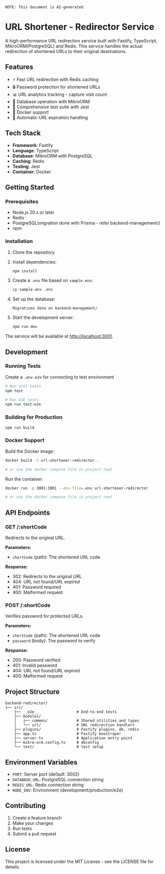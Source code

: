 `NOTE: This document is AI-generated`

# URL Shortener - Redirector Service

A high-performance URL redirection service built with Fastify, TypeScript, MikroORM(PostgreSQL) and Redis. This service handles the actual redirection of shortened URLs to their original destinations.

## Features

- ⚡ Fast URL redirection with Redis caching
- 🔒 Password protection for shortened URLs
- 📊 URL analytics tracking - capture visit count
- 💾 Database operation with MikroORM
- 🧪 Comprehensive test suite with Jest
- 🐳 Docker support
- 🔄 Automatic URL expiration handling

## Tech Stack

- **Framework**: Fastify
- **Language**: TypeScript
- **Database**: MikroORM with PostgreSQL
- **Caching**: Redis
- **Testing**: Jest
- **Container**: Docker

## Getting Started

### Prerequisites

- Node.js 20.x or later
- Redis
- PostgreSQL(migration done with Prisma - refer backend-management/)
- npm

### Installation

1. Clone the repository
2. Install dependencies:
   ```bash
   npm install
   ```

3. Create a `.env` file based on `sample.env`:
   ```bash
   cp sample.env .env
   ```

4. Set up the database:
    ```
    Migrations done on backend-management/
    ```

5. Start the development server:
   ```bash
   npm run dev
   ```

The service will be available at [http://localhost:3001](http://localhost:3001).

## Development

### Running Tests
Create a `.env.e2e` for connecting to test environment

```bash
# Run unit tests
npm test

# Run E2E tests
npm run test:e2e
```

### Building for Production

```bash
npm run build
```

### Docker Support

Build the Docker image:
```bash
docker build -t url-shortener-redirector .

# or use the docker compose file in project root
```

Run the container:
```bash
docker run -p 3001:3001 --env-file=.env url-shortener-redirector

# or use the docker compose file in project root
```

## API Endpoints

### GET /:shortCode
Redirects to the original URL.

**Parameters:**
- `shortCode` (path): The shortened URL code

**Response:**
- 302: Redirects to the original URL
- 404: URL not found/URL expired
- 401: Password required
- 400: Malformed request

### POST /:shortCode
Verifies password for protected URLs.

**Parameters:**
- `shortCode` (path): The shortened URL code
- `password` (body): The password to verify

**Response:**
- 200: Password verified
- 401: Invalid password
- 404: URL not found/URL expired
- 400: Malformed request

## Project Structure

```
backend-redirector/
├── src/
    ├── __e2e__                 # End-to-end tests
    ├── modules/
    │   ├── common/             # Shared utilities and types
    │   └── url/                # URL redirection handlers
    ├── plugins/                # Fastify plugins, db, redis
    ├── app.ts                  # Fastify boostraper
    ├── server.ts               # Application entry point
    ├── mikro-orm.config.ts     # dbconfig
    └── test/                   # test setup
```

## Environment Variables

- `PORT`: Server port (default: 3002)
- `DATABASE_URL`: PostgreSQL connection string
- `REDIS_URL`: Redis connection string
- `NODE_ENV`: Environment (development/production/e2e)

## Contributing

1. Create a feature branch
2. Make your changes
3. Run tests
4. Submit a pull request

## License

This project is licensed under the MIT License - see the LICENSE file for details. 